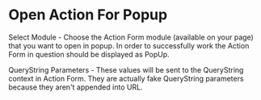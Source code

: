 # Open Action For Popup

Select Module - Choose the Action Form module (available on your page) that you want to open in popup. In order to successfully work the Action Form in question should be displayed as PopUp.

QueryString Parameters - These values will be sent to the QueryString context in Action Form. They are actually fake QueryString parameters because they aren't appended into URL.